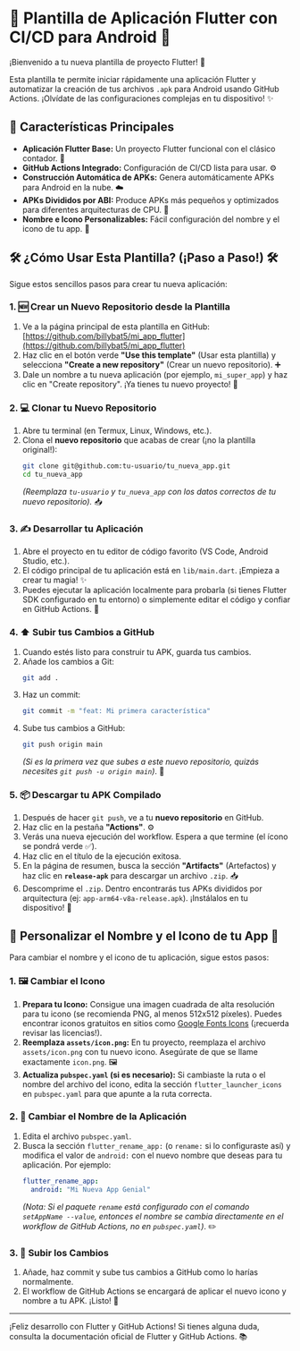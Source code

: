 # 🚀 Plantilla de Aplicación Flutter con CI/CD para Android 🚀

¡Bienvenido a tu nueva plantilla de proyecto Flutter! 🎉

Esta plantilla te permite iniciar rápidamente una aplicación Flutter y automatizar la creación de tus archivos `.apk` para Android usando GitHub Actions. ¡Olvídate de las configuraciones complejas en tu dispositivo! ✨

## 🌟 Características Principales

-   **Aplicación Flutter Base:** Un proyecto Flutter funcional con el clásico contador. 📱
-   **GitHub Actions Integrado:** Configuración de CI/CD lista para usar. ⚙️
-   **Construcción Automática de APKs:** Genera automáticamente APKs para Android en la nube. ☁️
-   **APKs Divididos por ABI:** Produce APKs más pequeños y optimizados para diferentes arquitecturas de CPU. 🤏
-   **Nombre e Icono Personalizables:** Fácil configuración del nombre y el icono de tu app. 🎨

## 🛠️ ¿Cómo Usar Esta Plantilla? (¡Paso a Paso!) 🛠️

Sigue estos sencillos pasos para crear tu nueva aplicación:

### 1. 🆕 Crear un Nuevo Repositorio desde la Plantilla

   1.  Ve a la página principal de esta plantilla en GitHub: [https://github.com/billybat5/mi_app_flutter](https://github.com/billybat5/mi_app_flutter)
   2.  Haz clic en el botón verde **"Use this template"** (Usar esta plantilla) y selecciona **"Create a new repository"** (Crear un nuevo repositorio). ➕
   3.  Dale un nombre a tu nueva aplicación (por ejemplo, `mi_super_app`) y haz clic en "Create repository". ¡Ya tienes tu nuevo proyecto! 🎉

### 2. 💻 Clonar tu Nuevo Repositorio

   1.  Abre tu terminal (en Termux, Linux, Windows, etc.).
   2.  Clona el **nuevo repositorio** que acabas de crear (¡no la plantilla original!):
       ```bash
       git clone git@github.com:tu-usuario/tu_nueva_app.git
       cd tu_nueva_app
       ```
       *(Reemplaza `tu-usuario` y `tu_nueva_app` con los datos correctos de tu nuevo repositorio).* 📥

### 3. ✍️ Desarrollar tu Aplicación

   1.  Abre el proyecto en tu editor de código favorito (VS Code, Android Studio, etc.).
   2.  El código principal de tu aplicación está en `lib/main.dart`. ¡Empieza a crear tu magia! ✨
   3.  Puedes ejecutar la aplicación localmente para probarla (si tienes Flutter SDK configurado en tu entorno) o simplemente editar el código y confiar en GitHub Actions. 🧪

### 4. ⬆️ Subir tus Cambios a GitHub

   1.  Cuando estés listo para construir tu APK, guarda tus cambios.
   2.  Añade los cambios a Git:
       ```bash
       git add .
       ```
   3.  Haz un commit:
       ```bash
       git commit -m "feat: Mi primera característica"
       ```
   4.  Sube tus cambios a GitHub:
       ```bash
       git push origin main
       ```
       *(Si es la primera vez que subes a este nuevo repositorio, quizás necesites `git push -u origin main`)*. 🚀

### 5. 📦 Descargar tu APK Compilado

   1.  Después de hacer `git push`, ve a tu **nuevo repositorio** en GitHub.
   2.  Haz clic en la pestaña **"Actions"**. ⚙️
   3.  Verás una nueva ejecución del workflow. Espera a que termine (el ícono se pondrá verde ✅).
   4.  Haz clic en el título de la ejecución exitosa.
   5.  En la página de resumen, busca la sección **"Artifacts"** (Artefactos) y haz clic en **`release-apk`** para descargar un archivo `.zip`. 📥
   6.  Descomprime el `.zip`. Dentro encontrarás tus APKs divididos por arquitectura (ej: `app-arm64-v8a-release.apk`). ¡Instálalos en tu dispositivo! 🥳

## 🎨 Personalizar el Nombre y el Icono de tu App 🎨

Para cambiar el nombre y el icono de tu aplicación, sigue estos pasos:

### 1. 🖼️ Cambiar el Icono

   1.  **Prepara tu Icono:** Consigue una imagen cuadrada de alta resolución para tu icono (se recomienda PNG, al menos 512x512 píxeles). Puedes encontrar iconos gratuitos en sitios como [Google Fonts Icons](https://fonts.google.com/icons) (¡recuerda revisar las licencias!).
   2.  **Reemplaza `assets/icon.png`:** En tu proyecto, reemplaza el archivo `assets/icon.png` con tu nuevo icono. Asegúrate de que se llame exactamente `icon.png`. 🖼️
   3.  **Actualiza `pubspec.yaml` (si es necesario):** Si cambiaste la ruta o el nombre del archivo del icono, edita la sección `flutter_launcher_icons` en `pubspec.yaml` para que apunte a la ruta correcta.

### 2. 📝 Cambiar el Nombre de la Aplicación

   1.  Edita el archivo `pubspec.yaml`.
   2.  Busca la sección `flutter_rename_app:` (o `rename:` si lo configuraste así) y modifica el valor de `android:` con el nuevo nombre que deseas para tu aplicación. Por ejemplo:
       ```yaml
       flutter_rename_app:
         android: "Mi Nueva App Genial"
       ```
       *(Nota: Si el paquete `rename` está configurado con el comando `setAppName --value`, entonces el nombre se cambia directamente en el workflow de GitHub Actions, no en `pubspec.yaml`)*. ✏️

### 3. 🚀 Subir los Cambios

   1.  Añade, haz commit y sube tus cambios a GitHub como lo harías normalmente.
   2.  El workflow de GitHub Actions se encargará de aplicar el nuevo icono y nombre a tu APK. ¡Listo! 🎉

--- 

¡Feliz desarrollo con Flutter y GitHub Actions! Si tienes alguna duda, consulta la documentación oficial de Flutter y GitHub Actions. 📚